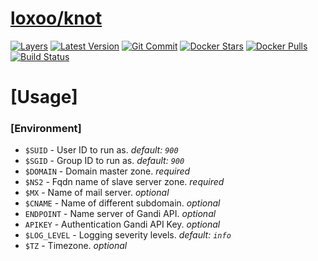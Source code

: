 [hub]: https://hub.docker.com/r/loxoo/knot
[mbdg]: https://microbadger.com/images/loxoo/knot
[git]: https://github.com/triptixx/knot
[actions]: https://github.com/triptixx/knot/actions

# [loxoo/knot][hub]
[![Layers](https://images.microbadger.com/badges/image/loxoo/knot.svg)][mbdg]
[![Latest Version](https://images.microbadger.com/badges/version/loxoo/knot.svg)][hub]
[![Git Commit](https://images.microbadger.com/badges/commit/loxoo/knot.svg)][git]
[![Docker Stars](https://img.shields.io/docker/stars/loxoo/knot.svg)][hub]
[![Docker Pulls](https://img.shields.io/docker/pulls/loxoo/knot.svg)][hub]
[![Build Status](https://github.com/triptixx/knot/workflows/docker%20build/badge.svg)][actions]

# [Usage]

### [Environment]

- `$SUID`                 - User ID to run as. _default: `900`_
- `$SGID`                 - Group ID to run as. _default: `900`_
- `$DOMAIN`               - Domain master zone. _required_
- `$NS2`                  - Fqdn name of slave server zone. _required_
- `$MX`                   - Name of mail server. _optional_
- `$CNAME`                - Name of different subdomain. _optional_
- `ENDPOINT`              - Name server of Gandi API. _optional_
- `APIKEY`                - Authentication Gandi API Key. _optional_
- `$LOG_LEVEL`            - Logging severity levels. _default: `info`_
- `$TZ`                   - Timezone. _optional_
